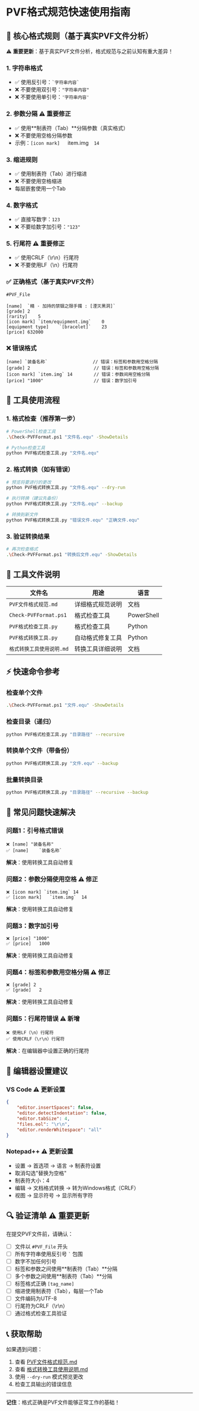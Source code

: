 # PVF格式规范快速使用指南

## 🚀 核心格式规则（基于真实PVF文件分析）

⚠️ **重要更新**：基于真实PVF文件分析，格式规范与之前认知有重大差异！

### 1. 字符串格式
- ✅ 使用反引号：`` `字符串内容` ``
- ❌ 不要使用双引号：`"字符串内容"`
- ❌ 不要使用单引号：`'字符串内容'`

### 2. 参数分隔 ⚠️ **重要修正**
- ✅ 使用**制表符（Tab）**分隔参数（真实格式）
- ❌ 不要使用空格分隔参数
- 示例：`[icon mark]	`item.img`	14`

### 3. 缩进规则
- ✅ 使用制表符（Tab）进行缩进
- ❌ 不要使用空格缩进
- 每层嵌套使用一个Tab

### 4. 数字格式
- ✅ 直接写数字：`123`
- ❌ 不要给数字加引号：`"123"`

### 5. 行尾符 ⚠️ **重要修正**
- ✅ 使用CRLF（\r\n）行尾符
- ❌ 不要使用LF（\n）行尾符

### ✅ 正确格式（基于真实PVF文件）
```
#PVF_File

[name]	`精 · 加持的禁锢之限手镯 : [湮灭黑洞]`
[grade]	2
[rarity]	5
[icon mark]	`item/equipment.img`	0
[equipment type]	`[bracelet]`	23
[price]	632000
```

### ❌ 错误格式
```
[name] `装备名称`                 // 错误：标签和参数用空格分隔
[grade] 2                        // 错误：标签和参数用空格分隔
[icon mark] `item.img` 14        // 错误：参数间用空格分隔
[price] "1000"                   // 错误：数字加引号
```

## 🔧 工具使用流程

### 1. 格式检查（推荐第一步）
```bash
# PowerShell检查工具
.\Check-PVFFormat.ps1 "文件名.equ" -ShowDetails

# Python检查工具
python PVF格式检查工具.py "文件名.equ"
```

### 2. 格式转换（如有错误）
```bash
# 预览将要进行的更改
python PVF格式转换工具.py "文件名.equ" --dry-run

# 执行转换（建议先备份）
python PVF格式转换工具.py "文件名.equ" --backup

# 转换到新文件
python PVF格式转换工具.py "错误文件.equ" "正确文件.equ"
```

### 3. 验证转换结果
```bash
# 再次检查格式
.\Check-PVFFormat.ps1 "转换后文件.equ" -ShowDetails
```

## 📁 工具文件说明

| 文件名 | 用途 | 语言 |
|--------|------|------|
| `PVF文件格式规范.md` | 详细格式规范说明 | 文档 |
| `Check-PVFFormat.ps1` | 格式检查工具 | PowerShell |
| `PVF格式检查工具.py` | 格式检查工具 | Python |
| `PVF格式转换工具.py` | 自动格式修复工具 | Python |
| `格式转换工具使用说明.md` | 转换工具详细说明 | 文档 |

## ⚡ 快速命令参考

### 检查单个文件
```bash
.\Check-PVFFormat.ps1 "文件.equ" -ShowDetails
```

### 检查目录（递归）
```bash
python PVF格式检查工具.py "目录路径" --recursive
```

### 转换单个文件（带备份）
```bash
python PVF格式转换工具.py "文件.equ" --backup
```

### 批量转换目录
```bash
python PVF格式转换工具.py "目录路径" --recursive --backup
```

## 🎯 常见问题快速解决

### 问题1：引号格式错误
```
❌ [name] "装备名称"
✅ [name]	`装备名称`
```
**解决**：使用转换工具自动修复

### 问题2：参数分隔使用空格 ⚠️ **修正**
```
❌ [icon mark] `item.img` 14
✅ [icon mark]	`item.img`	14
```
**解决**：使用转换工具自动修复

### 问题3：数字加引号
```
❌ [price] "1000"
✅ [price]	1000
```
**解决**：使用转换工具自动修复

### 问题4：标签和参数用空格分隔 ⚠️ **修正**
```
❌ [grade] 2
✅ [grade]	2
```
**解决**：使用转换工具自动修复

### 问题5：行尾符错误 ⚠️ **新增**
```
❌ 使用LF（\n）行尾符
✅ 使用CRLF（\r\n）行尾符
```
**解决**：在编辑器中设置正确的行尾符

## 📝 编辑器设置建议

### VS Code ⚠️ **更新设置**
```json
{
    "editor.insertSpaces": false,
    "editor.detectIndentation": false,
    "editor.tabSize": 4,
    "files.eol": "\r\n",
    "editor.renderWhitespace": "all"
}
```

### Notepad++ ⚠️ **更新设置**
- 设置 → 首选项 → 语言 → 制表符设置
- 取消勾选"替换为空格"
- 制表符大小：4
- 编辑 → 文档格式转换 → 转为Windows格式（CRLF）
- 视图 → 显示符号 → 显示所有字符

## 🔍 验证清单 ⚠️ **重要更新**

在提交PVF文件前，请确认：

- [ ] 文件以 `#PVF_File` 开头
- [ ] 所有字符串使用反引号 `` ` `` 包围
- [ ] 数字不加任何引号
- [ ] 标签和参数之间使用**制表符（Tab）**分隔
- [ ] 多个参数之间使用**制表符（Tab）**分隔
- [ ] 标签格式正确 `[tag_name]`
- [ ] 缩进使用制表符（Tab），每层一个Tab
- [ ] 文件编码为UTF-8
- [ ] 行尾符为CRLF（\r\n）
- [ ] 通过格式检查工具验证

## 📞 获取帮助

如果遇到问题：
1. 查看 [PVF文件格式规范.md](./PVF文件格式规范.md)
2. 查看 [格式转换工具使用说明.md](./格式转换工具使用说明.md)
3. 使用 `--dry-run` 模式预览更改
4. 检查工具输出的错误信息

---

**记住**：格式正确是PVF文件能够正常工作的基础！